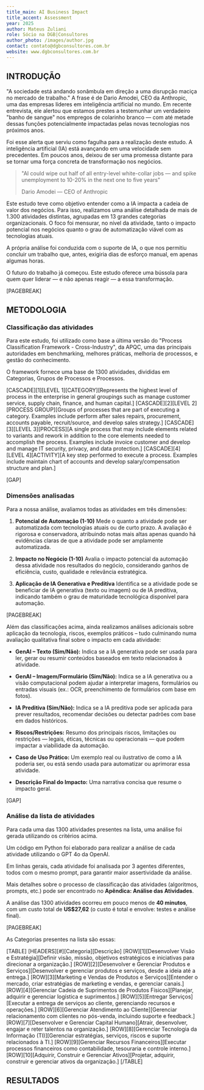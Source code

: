 ```yaml
---
title_main: AI Business Impact
title_accent: Assessment
year: 2025
author: Mateus Zuliani
role: Sócio na DGB|Consultores
author_photo: /images/author.jpg
contact: contato@dgbconsultores.com.br
website: www.dgbconsultores.com.br
---
```


## INTRODUÇÃO

"A sociedade está andando sonâmbula em direção a uma disrupção maciça no mercado de trabalho." A frase é de Dario Amodei, CEO da Anthropic, uma das empresas líderes em inteligência artificial no mundo. Em recente entrevista, ele alertou que estamos prestes a testemunhar um verdadeiro "banho de sangue" nos empregos de colarinho branco — com até metade dessas funções potencialmente impactadas pelas novas tecnologias nos próximos anos.

Foi esse alerta que serviu como fagulha para a realização deste estudo. A inteligência artificial (IA) está avançando em uma velocidade sem precedentes. Em poucos anos, deixou de ser uma promessa distante para se tornar uma força concreta de transformação nos negócios.

> "AI could wipe out half of all entry-level white-collar jobs — and spike unemployment to 10-20% in the next one to five years"
> <footer>Dario Amodei — CEO of Anthropic</footer>

Este estudo teve como objetivo entender como a IA impacta a cadeia de valor dos negócios. Para isso, realizamos uma análise detalhada de mais de 1.300 atividades distintas, agrupadas em 13 grandes categorias organizacionais. O foco foi mensurar, no nível da atividade, tanto o impacto potencial nos negócios quanto o grau de automatização viável com as tecnologias atuais.

A própria análise foi conduzida com o suporte de IA, o que nos permitiu concluir um trabalho que, antes, exigiria dias de esforço manual, em apenas algumas horas.

O futuro do trabalho já começou. Este estudo oferece uma bússola para quem quer liderar — e não apenas reagir — a essa transformação.

[PAGEBREAK]

## METODOLOGIA

### Classificação das atividades

Para este estudo, foi utilizado como base a última versão do "Process Classification Framework - Cross-Industry", da APQC, uma das principais autoridades em benchmarking, melhores práticas, melhoria de processos, e gestão do conhecimento.

O framework fornece uma base de 1300 atividades, divididas em Categorias, Grupos de Processos e Processos.

[CASCADE][1][LEVEL 1][CATEGORY][Represents the highest level of process in the enterprise in general groupings such as manage customer service, supply chain, finance, and human capital.]
[CASCADE][2][LEVEL 2][PROCESS GROUP][Groups of processes that are part of executing a category. Examples include perform after sales repairs, procurement, accounts payable, recruit/source, and develop sales strategy.]
[CASCADE][3][LEVEL 3][PROCESS][A single process that may include elements related to variants and rework in addition to the core elements needed to accomplish the process. Examples include invoice customer and develop and manage IT security, privacy, and data protection.]
[CASCADE][4][LEVEL 4][ACTIVITY][A key step performed to execute a process. Examples include maintain chart of accounts and develop salary/compensation structure and plan.]

[GAP]

### Dimensões analisadas

Para a nossa análise, avaliamos todas as atividades em três dimensões:

1. **Potencial de Automação (1-10)**
   Mede o quanto a atividade pode ser automatizada com tecnologias atuais ou de curto prazo. A avaliação é rigorosa e conservadora, atribuindo notas mais altas apenas quando há evidências claras de que a atividade pode ser amplamente automatizada.

2. **Impacto no Negócio (1-10)**
   Avalia o impacto potencial da automação dessa atividade nos resultados do negócio, considerando ganhos de eficiência, custo, qualidade e relevância estratégica.

3. **Aplicação de IA Generativa e Preditiva**
   Identifica se a atividade pode se beneficiar de IA generativa (texto ou imagem) ou de IA preditiva, indicando também o grau de maturidade tecnológica disponível para automação. 

[PAGEBREAK]

Além das classificações acima, ainda realizamos análises adicionais sobre aplicação da tecnologia, riscos, exemplos práticos – tudo culminando numa avaliação qualitativa final sobre o impacto em cada atividade:

- **GenAI – Texto (Sim/Não):** Indica se a IA generativa pode ser usada para ler, gerar ou resumir conteúdos baseados em texto relacionados à atividade.

- **GenAI – Imagem/Formulário (Sim/Não):** Indica se a IA generativa ou a visão computacional podem ajudar a interpretar imagens, formulários ou entradas visuais (ex.: OCR, preenchimento de formulários com base em fotos).

- **IA Preditiva (Sim/Não):** Indica se a IA preditiva pode ser aplicada para prever resultados, recomendar decisões ou detectar padrões com base em dados históricos.

- **Riscos/Restrições:** Resumo dos principais riscos, limitações ou restrições — legais, éticas, técnicas ou operacionais — que podem impactar a viabilidade da automação.

- **Caso de Uso Prático:** Um exemplo real ou ilustrativo de como a IA poderia ser, ou está sendo usada para automatizar ou aprimorar essa atividade.

- **Descrição Final do Impacto:** Uma narrativa concisa que resume o impacto geral.

[GAP]

### Análise da lista de atividades

Para cada uma das 1300 atividades presentes na lista, uma análise foi gerada utilizando os critérios acima.

Um código em Python foi elaborado para realizar a análise de cada atividade utilizando o GPT 4o da OpenAI.

Em linhas gerais, cada atividade foi analisada por 3 agentes diferentes, todos com o mesmo prompt, para garantir maior assertividade da análise.

Mais detalhes sobre o processo de classificação das atividades (algoritmos, prompts, etc.) pode ser encontrado no **Apêndica: Análise das Atividades**.

A análise das 1300 atividades ocorreu em pouco menos de **40 minutos**, com um custo total de **US$27,62** (o custo é total e envolve: testes e análise final).

[PAGEBREAK]

As Categorias presentes na lista são essas:

[TABLE]
[HEADERS][#][Categoria][Descrição]
[ROW][1][Desenvolver Visão e Estratégia][Definir visão, missão, objetivos estratégicos e iniciativas para direcionar a organização.]
[ROW][2][Desenvolver e Gerenciar Produtos e Serviços][Desenvolver e gerenciar produtos e serviços, desde a ideia até a entrega.]
[ROW][3][Marketing e Vendas de Produtos e Serviços][Entender o mercado, criar estratégias de marketing e vendas, e gerenciar canais.]
[ROW][4][Gerenciar Cadeia de Suprimentos de Produtos Físicos][Planejar, adquirir e gerenciar logística e suprimentos.]
[ROW][5][Entregar Serviços][Executar a entrega de serviços ao cliente, gerenciando recursos e operações.]
[ROW][6][Gerenciar Atendimento ao Cliente][Gerenciar relacionamento com clientes no pós-venda, incluindo suporte e feedback.]
[ROW][7][Desenvolver e Gerenciar Capital Humano][Atrair, desenvolver, engajar e reter talentos na organização.]
[ROW][8][Gerenciar Tecnologia da Informação (TI)][Gerenciar estratégias, serviços, riscos e suporte relacionados à TI.]
[ROW][9][Gerenciar Recursos Financeiros][Executar processos financeiros como contabilidade, tesouraria e controle interno.]
[ROW][10][Adquirir, Construir e Gerenciar Ativos][Projetar, adquirir, construir e gerenciar ativos da organização.]
[/TABLE]

## RESULTADOS


